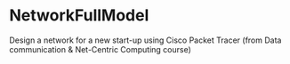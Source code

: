 # NetworkFullModel
Design a network for a new start-up using Cisco Packet Tracer (from Data communication & Net-Centric Computing course)
